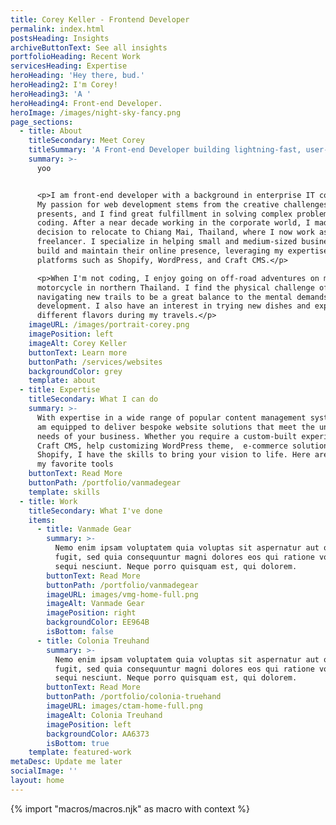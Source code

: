 ```yaml
---
title: Corey Keller - Frontend Developer
permalink: index.html
postsHeading: Insights
archiveButtonText: See all insights
portfolioHeading: Recent Work
servicesHeading: Expertise
heroHeading: 'Hey there, bud.'
heroHeading2: I'm Corey!
heroHeading3: 'A '
heroHeading4: Front-end Developer.
heroImage: /images/night-sky-fancy.png
page_sections:
  - title: About
    titleSecondary: Meet Corey
    titleSummary: 'A Front-end Developer building lightning-fast, user-friendly websites.'
    summary: >-
      yoo


      <p>I am front-end developer with a background in enterprise IT consulting.
      My passion for web development stems from the creative challenges it
      presents, and I find great fulfillment in solving complex problems through
      coding. After a near decade working in the corporate world, I made the
      decision to relocate to Chiang Mai, Thailand, where I now work as a
      freelancer. I specialize in helping small and medium-sized businesses
      build and maintain their online presence, leveraging my expertise in
      platforms such as Shopify, WordPress, and Craft CMS.</p>

      <p>When I'm not coding, I enjoy going on off-road adventures on my
      motorcycle in northern Thailand. I find the physical challenge of
      navigating new trails to be a great balance to the mental demands of web
      development. I also have an interest in trying new dishes and exploring
      different flavors during my travels.</p>
    imageURL: /images/portrait-corey.png
    imagePosition: left
    imageAlt: Corey Keller
    buttonText: Learn more
    buttonPath: /services/websites
    backgroundColor: grey
    template: about
  - title: Expertise
    titleSecondary: What I can do
    summary: >-
      With expertise in a wide range of popular content management systems,  I
      am equipped to deliver bespoke website solutions that meet the unique
      needs of your business. Whether you require a custom-built experience with
      Craft CMS, help customizing WordPress theme,  e-commerce solution on
      Shopify, I have the skills to bring your vision to life. Here are a few on
      my favorite tools
    buttonText: Read More
    buttonPath: /portfolio/vanmadegear
    template: skills
  - title: Work
    titleSecondary: What I've done
    items:
      - title: Vanmade Gear
        summary: >-
          Nemo enim ipsam voluptatem quia voluptas sit aspernatur aut odit aut
          fugit, sed quia consequuntur magni dolores eos qui ratione voluptatem
          sequi nesciunt. Neque porro quisquam est, qui dolorem.
        buttonText: Read More
        buttonPath: /portfolio/vanmadegear
        imageURL: images/vmg-home-full.png
        imageAlt: Vanmade Gear
        imagePosition: right
        backgroundColor: EE964B
        isBottom: false
      - title: Colonia Treuhand
        summary: >-
          Nemo enim ipsam voluptatem quia voluptas sit aspernatur aut odit aut
          fugit, sed quia consequuntur magni dolores eos qui ratione voluptatem
          sequi nesciunt. Neque porro quisquam est, qui dolorem.
        buttonText: Read More
        buttonPath: /portfolio/colonia-truehand
        imageURL: images/ctam-home-full.png
        imageAlt: Colonia Treuhand
        imagePosition: left
        backgroundColor: AA6373
        isBottom: true
    template: featured-work
metaDesc: Update me later
socialImage: ''
layout: home
---
```


<!-- do not delete -->

{% import "macros/macros.njk" as macro with context %}

<!-- do not delete -->
